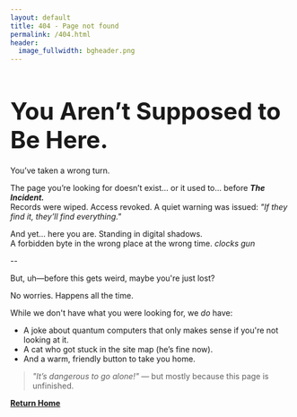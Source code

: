 ```yaml
---
layout: default
title: 404 - Page not found
permalink: /404.html
header:
  image_fullwidth: bgheader.png
---
```


<h2 style="font-size: 3em; margin-bottom: 0.5em;">You Aren’t Supposed to Be Here.</h2>


You’ve taken a wrong turn.

The page you’re looking for doesn’t exist… or it used to… before **_The Incident._**  
Records were wiped. Access revoked. A quiet warning was issued: _"If they find it, they’ll find everything."_

And yet… here you are. Standing in digital shadows.  
A forbidden byte in the wrong place at the wrong time. *clocks gun*

--

But, uh—before this gets weird, maybe you're just lost?

No worries. Happens all the time.

While we don't have what you were looking for, we *do* have:

- A joke about quantum computers that only makes sense if you're not looking at it.  
- A cat who got stuck in the site map (he’s fine now).  
- And a warm, friendly button to take you home.

> _"It’s dangerous to go alone!"_ — but mostly because this page is unfinished.


 [**Return Home**](/)


